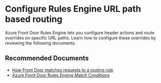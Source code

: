 <properties
  pagetitle="Configure Rules Engine URL path based routing &#xD;"
  description="Configure Rules Engine URL path based routing"
  service="microsoft.afd"
  resource="afd"
  ms.author="magattus,qixwang"
  selfhelptype="Generic"
  supporttopicids="32788054"
  resourcetags=""
  productpesids="17042"
  cloudenvironments="public,fairfax,usnat,ussec"
  articleid="828b3918-0ca1-46e2-9ed8-ba406ec55c19"
  ownershipid="CloudNet_Azurefrontdoor" />
# Configure Rules Engine URL path based routing 

Azure Front Door Rules Engine lets you configure header actions and route overrides on specific URL paths. Learn how to configure these overrides by reviewing the following documents. 

## **Recommended Documents**

* [How Front Door matches requests to a routing rule](https://docs.microsoft.com/azure/frontdoor/standard-premium/concept-route#route-matching)
* [Azure Front Door Rules Engine Match Conditions](https://docs.microsoft.com/azure/frontdoor/standard-premium/concept-rule-set-match-conditions)
